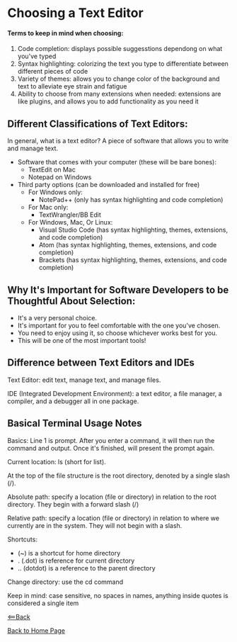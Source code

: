 # Choosing a Text Editor

#### Terms to keep in mind when choosing:
1. Code completion: displays possible suggesstions dependong on what you've typed
1. Syntax highlighting: colorizing the text you type to differentiate between different pieces of code
1. Variety of themes: allows you to change color of the background and text to alleviate eye strain and fatigue
1. Ability to choose from many extensions when needed: extensions are like plugins, and allows you to add functionality as you need it

## Different Classifications of Text Editors:
In general, what is a text editor? A piece of software that allows you to write and manage text. 

- Software that comes with your computer (these will be bare bones):
  - TextEdit on Mac
  - Notepad on Windows
- Third party options (can be downloaded and installed for free)
  - For Windows only:
    - NotePad++ (only has syntax highlighting and code completion)
  - For Mac only:
    - TextWrangler/BB Edit
  - For Windows, Mac, Or Linux:
    - Visual Studio Code (has syntax highlighting, themes, extensions, and code completion)
    - Atom (has syntax highlighting, themes, extensions, and code completion)
    - Brackets (has syntax highlighting, themes, extensions, and code completion)

## Why It's Important for Software Developers to be Thoughtful About Selection:
- It's a very personal choice. 
- It's important for you to feel comfortable with the one you've chosen. 
- You need to enjoy using it, so choose whichever works best for you.
- This will be one of the most important tools!

## Difference between Text Editors and IDEs
Text Editor: edit text, manage text, and manage files. 

IDE (Integrated Development Environment): a text editor, a file manager, a compiler, and a debugger all in one package.



## Basical Terminal Usage Notes
Basics: Line 1 is prompt. After you enter a command, it will then run the command and output. Once it's finished, will present the prompt again. 

Current location: ls (short for list). 

At the top of the file structure is the root directory, denoted by a single slash (/).

Absolute path: specify a location (file or directory) in relation to the root directory. They begin with a forward slash (/)

Relative path: specify a location (file or directory) in relation to where we currently are in the system. They will not begin with a slash.

Shortcuts:
- (~) is a shortcut for home directory
- . (.dot) is reference for current directory
- .. (dotdot) is a reference to the parent directory

Change directory: use the cd command

Keep in mind: case sensitive, no spaces in names, anything inside quotes is considered a single item


[<==Back](../code102contents.md)

[Back to Home Page](../../README.md)

